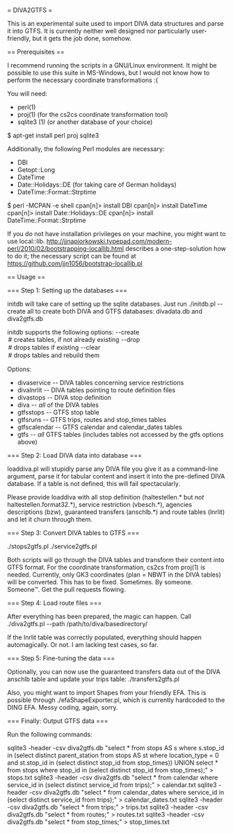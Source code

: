 = DIVA2GTFS =

This is an experimental suite used to import DIVA data structures and parse it into GTFS. It is currently neither well designed nor particularly user-friendly, but it gets the job done, somehow.

== Prerequisites ==

I recommend running the scripts in a GNU/Linux environment. It might be possible to use this suite in MS-Windows, but I would not know how to perform the necessary coordinate transformations :(

You will need:
 * perl(1)
 * proj(1) (for the cs2cs coordinate transformation tool)
 * sqlite3 (1) (or another database of your choice)

$ apt-get install perl proj sqlite3

Additionally, the following Perl modules are necessary:
 * DBI
 * Getopt::Long
 * DateTime
 * Date::Holidays::DE (for taking care of German holidays)
 * DateTime::Format::Strptime

$ perl -MCPAN -e shell
cpan[n]> install DBI
cpan[n]> install DateTime
cpan[n]> install Date::Holidays::DE
cpan[n]> install DateTime::Format::Strptime

If you do not have installation privileges on your machine, you might want to use local::lib. 
<http://jjnapiorkowski.typepad.com/modern-perl/2010/02/bootstrapping-locallib.html> describes a one-step-solution how to do it; the necessary script can be found at <https://github.com/jjn1056/bootstrap-locallib.pl>

== Usage ==

=== Step 1: Setting up the databases ===

initdb will take care of setting up the sqlite databases. Just run
./initdb.pl --create all
to create both DIVA and GTFS databases: divadata.db and diva2gtfs.db

initdb supports the following options:
--create <option> # creates tables, if not already existing
--drop <option>   # drops tables if existing
--clear <option>  # drops tables and rebuild them

Options:
 * divaservice -- DIVA tables concerning service restrictions
 * divalnrlit -- DIVA tables pointing to route definition files
 * divastops -- DIVA stop definition
 * diva -- _all_ of the DIVA tables
 * gtfsstops -- GTFS stop table
 * gtfsruns -- GTFS trips, routes and stop_times tables
 * gtfscalendar -- GTFS calendar and calendar_dates tables
 * gtfs -- _all_ GTFS tables (includes tables not accessed by the gtfs options above)

=== Step 2: Load DIVA data into database ===

loaddiva.pl will stupidly parse any DIVA file you give it as a command-line argument, parse it for tabular content and insert it into the pre-defined DIVA database. If a table is not defined, this will fail spectacularly.

Please provide loaddiva with all stop definition (haltestellen.\* but _not_ haltestellen.format32.\*), service restriction (vbesch.\*), agencies descriptions (bzw), guaranteed transfers (anschlb.\*) and route tables (lnrlit) and let it churn through them.

=== Step 3: Convert DIVA tables to GTFS ===

./stops2gtfs.pl
./service2gtfs.pl

Both scripts will go through the DIVA tables and transform their content into GTFS format. For the coordinate transformation, cs2cs from proj(1) is needed. Currently, only GK3 coordinates (plan = NBWT in the DIVA tables) will be converted. This has to be fixed. Sometimes. By someone. Someone™. Get the pull requests flowing.

=== Step 4: Load route files ===

After everything has been prepared, the magic can happen. Call 
./diva2gtfs.pl --path /path/to/diva/basedirectory/

If the lnrlit table was correctly populated, everything should happen automagically. Or not. I am lacking test cases, so far.

=== Step 5: Fine-tuning the data ===

Optionally, you can now use the guaranteed transfers data out of the DIVA anschlb table and update your trips table:
./transfers2gtfs.pl

Also, you might want to import Shapes from your friendly EFA. This is possible through ./efaShapeExporter.pl, which is currently hardcoded to the DING EFA. Messy coding, again, sorry.

=== Finally: Output GTFS data ===

Run the following commands:

sqlite3 -header -csv diva2gtfs.db "select * from stops AS s where s.stop_id in (select distinct parent_station from stops AS st where location_type = 0 and st.stop_id in (select distinct stop_id from stop_times)) UNION select * from stops where stop_id in (select distinct stop_id from stop_times);" > stops.txt
sqlite3 -header -csv diva2gtfs.db "select * from calendar where service_id in (select distinct service_id from trips);" > calendar.txt
sqlite3 -header -csv diva2gtfs.db "select * from calendar_dates where service_id in (select distinct service_id from trips);" > calendar_dates.txt
sqlite3 -header -csv diva2gtfs.db "select * from trips;" > trips.txt
sqlite3 -header -csv diva2gtfs.db "select * from routes;" > routes.txt
sqlite3 -header -csv diva2gtfs.db "select * from stop_times;" > stop_times.txt
